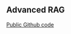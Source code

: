 ## Advanced RAG

[Public Github code](https://github.com/GoogleCloudPlatform/applied-ai-engineering-samples/blob/main/genai-on-vertex-ai/langchain_observability_snippet/README.md)
